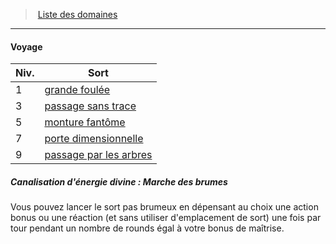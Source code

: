 ﻿---
!GenericItem
Id: cleric_priest_hd.md#voyage
ParentLink: cleric_priest_hd.md#liste-des-domaines
Name: Voyage
ParentName: Liste des domaines
NameLevel: 4
Attributes:
  Name: Voyage
  Markdown: >+
    #### <!--Name-->Voyage<!--/Name-->


    |Niv.|Sort|

    |---|---|

    |1|[grande foulée](hd_spells_grande_foulee.md)|

    |3|[passage sans trace](hd_spells_passage_sans_trace.md)|

    |5|[monture fantôme](hd_spells_monture_fantome.md)|

    |7|[porte dimensionnelle](hd_spells_porte_dimensionnelle.md)|

    |9|[passage par les arbres](hd_spells_passage_par_les_arbres.md)|


    ##### Canalisation d'énergie divine : Marche des brumes


    Vous pouvez lancer le sort pas brumeux en dépensant au choix une action bonus ou une réaction (et sans utiliser d'emplacement de sort) une fois par tour pendant un nombre de rounds égal à votre bonus de maîtrise.

AttributesDictionary: >+
  Name: Voyage

  Markdown: >+

    #### <!--Name-->Voyage<!--/Name-->





    |Niv.|Sort|



    |---|---|



    |1|[grande foulée](hd_spells_grande_foulee.md)|



    |3|[passage sans trace](hd_spells_passage_sans_trace.md)|



    |5|[monture fantôme](hd_spells_monture_fantome.md)|



    |7|[porte dimensionnelle](hd_spells_porte_dimensionnelle.md)|



    |9|[passage par les arbres](hd_spells_passage_par_les_arbres.md)|





    ##### Canalisation d'énergie divine : Marche des brumes





    Vous pouvez lancer le sort pas brumeux en dépensant au choix une action bonus ou une réaction (et sans utiliser d'emplacement de sort) une fois par tour pendant un nombre de rounds égal à votre bonus de maîtrise.



---
> [Liste des domaines](hd_cleric_priest_liste_des_domaines.md)

---

#### Voyage

|Niv.|Sort|
|---|---|
|1|[grande foulée](hd_spells_grande_foulee.md)|
|3|[passage sans trace](hd_spells_passage_sans_trace.md)|
|5|[monture fantôme](hd_spells_monture_fantome.md)|
|7|[porte dimensionnelle](hd_spells_porte_dimensionnelle.md)|
|9|[passage par les arbres](hd_spells_passage_par_les_arbres.md)|

##### Canalisation d'énergie divine : Marche des brumes

Vous pouvez lancer le sort pas brumeux en dépensant au choix une action bonus ou une réaction (et sans utiliser d'emplacement de sort) une fois par tour pendant un nombre de rounds égal à votre bonus de maîtrise.

